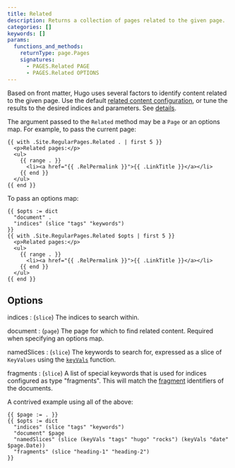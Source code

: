 ```yaml
---
title: Related
description: Returns a collection of pages related to the given page.
categories: []
keywords: []
params:
  functions_and_methods:
    returnType: page.Pages
    signatures:
      - PAGES.Related PAGE
      - PAGES.Related OPTIONS
---
```


Based on front matter, Hugo uses several factors to identify content related to the given page. Use the default [related content configuration][], or tune the results to the desired indices and parameters. See&nbsp;[details][].

The argument passed to the `Related` method may be a `Page` or an options map. For example, to pass the current page:

```go-html-template {file="layouts/page.html"}
{{ with .Site.RegularPages.Related . | first 5 }}
  <p>Related pages:</p>
  <ul>
    {{ range . }}
      <li><a href="{{ .RelPermalink }}">{{ .LinkTitle }}</a></li>
    {{ end }}
  </ul>
{{ end }}
```

To pass an options map:

```go-html-template {file="layouts/page.html"}
{{ $opts := dict
  "document" .
  "indices" (slice "tags" "keywords")
}}
{{ with .Site.RegularPages.Related $opts | first 5 }}
  <p>Related pages:</p>
  <ul>
    {{ range . }}
      <li><a href="{{ .RelPermalink }}">{{ .LinkTitle }}</a></li>
    {{ end }}
  </ul>
{{ end }}
```

## Options

indices
: (`slice`) The indices to search within.

document
: (`page`) The page for which to find related content. Required when specifying an options map.

namedSlices
: (`slice`) The keywords to search for, expressed as a slice of `KeyValues` using the [`keyVals`][] function.

[`keyVals`]: /docs/reference/functions/collections/keyvals/

fragments
: (`slice`) A list of special keywords that is used for indices configured as type "fragments". This will match the [fragment](g) identifiers of the documents.

A contrived example using all of the above:

```go-html-template
{{ $page := . }}
{{ $opts := dict
  "indices" (slice "tags" "keywords")
  "document" $page
  "namedSlices" (slice (keyVals "tags" "hugo" "rocks") (keyVals "date" $page.Date))
  "fragments" (slice "heading-1" "heading-2")
}}
```

[details]: /content-management/related-content/
[related content configuration]: /docs/reference/configuration/related-content/
